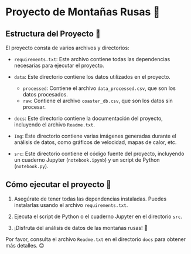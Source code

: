 # Proyecto de Montañas Rusas 🎢

## Estructura del Proyecto 📂

El proyecto consta de varios archivos y directorios:

- `requirements.txt`: Este archivo contiene todas las dependencias necesarias para ejecutar el proyecto.

- `data`: Este directorio contiene los datos utilizados en el proyecto.
  - `processed`: Contiene el archivo `data_processed.csv`, que son los datos procesados.
  - `raw`: Contiene el archivo `coaster_db.csv`, que son los datos sin procesar.

- `docs`: Este directorio contiene la documentación del proyecto, incluyendo el archivo `Readme.txt`.

- `Img`: Este directorio contiene varias imágenes generadas durante el análisis de datos, como gráficos de velocidad, mapas de calor, etc.

- `src`: Este directorio contiene el código fuente del proyecto, incluyendo un cuaderno Jupyter (`notebook.ipynb`) y un script de Python (`notebook.py`).

## Cómo ejecutar el proyecto 🚀

1. Asegúrate de tener todas las dependencias instaladas. Puedes instalarlas usando el archivo `requirements.txt`.

2. Ejecuta el script de Python o el cuaderno Jupyter en el directorio `src`.

3. ¡Disfruta del análisis de datos de las montañas rusas! 🎉

Por favor, consulta el archivo `Readme.txt` en el directorio `docs` para obtener más detalles. 😊

